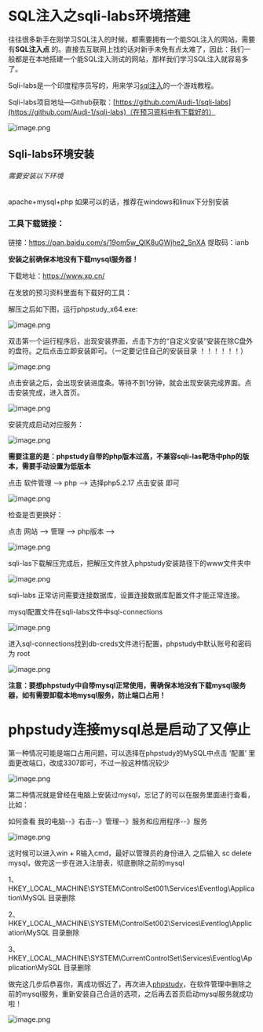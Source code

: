 # SQL注入之sqli-labs环境搭建

往往很多新手在刚学习SQL注入的时候，都需要拥有一个能SQL注入的网站，需要有**SQL注入点** 的。直接去互联网上找的话对新手未免有点太难了，因此：我们一般都是在本地搭建一个能SQL注入测试的网站，那样我们学习SQL注入就容易多了。

Sqli-labs是一个印度程序员写的，用来学习[sql注入](https://so.csdn.net/so/search?q=sql%E6%B3%A8%E5%85%A5&spm=1001.2101.3001.7020)的一个游戏教程。

Sqli-labs项目地址—Github获取：[https://github.com/Audi-1/sqli-labs](https://github.com/Audi-1/sqli-labs)（在预习资料中有下载好的）

![image.png](https://fynotefile.oss-cn-zhangjiakou.aliyuncs.com/fynote/4348/1644921485000/f0e4cdc9139a41fca432bb51ed8e4d3d.png)

## Sqli-labs环境安装

###### 需要安装以下环境

apache+mysql+php
如果可以的话，推荐在windows和linux下分别安装

### 工具下载链接：

链接：https://pan.baidu.com/s/19om5w_QIK8uGWjhe2_SnXA
提取码：ianb

**安装之前确保本地没有下载mysql服务器！**

下载地址：https://www.xp.cn/

在发放的预习资料里面有下载好的工具：

解压之后如下图，运行phpstudy_x64.exe:

![image.png](https://fynotefile.oss-cn-zhangjiakou.aliyuncs.com/fynote/4348/1644921485000/776589a200c541c7ba73896dcc674f95.png)

双击第一个运行程序后，出现安装界面，点击下方的“自定义安装”安装在除C盘外的盘符。之后点击立即安装即可。（一定要记住自己的安装目录 ！！！！！！）

![image.png](https://fynotefile.oss-cn-zhangjiakou.aliyuncs.com/fynote/4348/1644921485000/f24dfc2541824962a042c5e499e99202.png)

点击安装之后，会出现安装进度条。等待不到1分钟，就会出现安装完成界面。点击安装完成，进入首页。

![image.png](https://fynotefile.oss-cn-zhangjiakou.aliyuncs.com/fynote/4348/1644921485000/9435aede1cbe44c1a9025247ee4a1be1.png)

安装完成启动对应服务：

![image.png](https://fynotefile.oss-cn-zhangjiakou.aliyuncs.com/fynote/4348/1644921485000/2b7320469dcd490397a8b8c80f87a5d5.png)

**需要注意的是：phpstudy自带的php版本过高，不兼容sqli-las靶场中php的版本，需要手动设置为低版本**

点击 软件管理 --> php --> 选择php5.2.17 点击安装 即可

![image.png](https://fynotefile.oss-cn-zhangjiakou.aliyuncs.com/fynote/4348/1644921485000/ce6504666e5540b1b50f7caa432a0341.png)

检查是否更换好：

点击 网站  --> 管理 --> php版本 -->

![image.png](https://fynotefile.oss-cn-zhangjiakou.aliyuncs.com/fynote/4348/1644921485000/53c08b3e6036439e82ae50e8e801355f.png)

sqli-las下载解压完成后，把解压文件放入phpstudy安装路径下的www文件夹中

![image.png](https://fynotefile.oss-cn-zhangjiakou.aliyuncs.com/fynote/4348/1644921485000/97f47440dafa4744a07e44ba4e3eda90.png)

sqli-labs 正常访问需要连接数据库，设置连接数据库配置文件才能正常连接。

mysql配置文件在sqli-labs文件中sql-connections

![image.png](https://fynotefile.oss-cn-zhangjiakou.aliyuncs.com/fynote/4348/1644921485000/a0cf0cd341aa4e10900bdf15a5d2aeef.png)

进入sql-connections找到db-creds文件进行配置，phpstudy中默认账号和密码为 root

![image.png](https://fynotefile.oss-cn-zhangjiakou.aliyuncs.com/fynote/4348/1644921485000/b124f42f95f247238d8fbfbaf20a3a07.png)

**注意：要想phpstudy中自带mysql正常使用，需确保本地没有下载mysql服务器，如有需要卸载本地mysql服务，防止端口占用！**

# phpstudy连接mysql总是启动了又停止

第一种情况可能是端口占用问题，可以选择在phpstudy的MySQL中点击 ‘配置’ 里面更改端口，改成3307即可，不过一般这种情况较少

![image.png](https://fynotefile.oss-cn-zhangjiakou.aliyuncs.com/fynote/4348/1644921485000/6f223955c9c8430a8324b7681117079d.png)

第二种情况就是曾经在电脑上安装过mysql，忘记了的可以在服务里面进行查看，比如：

如何查看 我的电脑--》右击--》管理--》服务和应用程序--》服务

![image.png](https://fynotefile.oss-cn-zhangjiakou.aliyuncs.com/fynote/4348/1644921485000/8756981d09ad41a68681b10cef633ce0.png)

这时候可以进入win + R输入cmd，最好以管理员的身份进入
之后输入 sc delete mysql，做完这一步在进入注册表，彻底删除之前的mysql

1、HKEY_LOCAL_MACHINE\SYSTEM\ControlSet001\Services\Eventlog\Application\MySQL 目录删除

2、 HKEY_LOCAL_MACHINE\SYSTEM\ControlSet002\Services\Eventlog\Application\MySQL 目录删除

3、HKEY_LOCAL_MACHINE\SYSTEM\CurrentControlSet\Services\Eventlog\Application\MySQL 目录删除

做完这几步后恭喜你，离成功很近了，再次进入[phpstudy](https://so.csdn.net/so/search?q=phpstudy&spm=1001.2101.3001.7020)，在软件管理中删除之前的mysql服务，重新安装自己合适的选项，之后再去首页启动mysql服务就成功啦！

![image.png](https://fynotefile.oss-cn-zhangjiakou.aliyuncs.com/fynote/4348/1644921485000/fc1e111299b743eb88f56dcf570e8b38.png)
